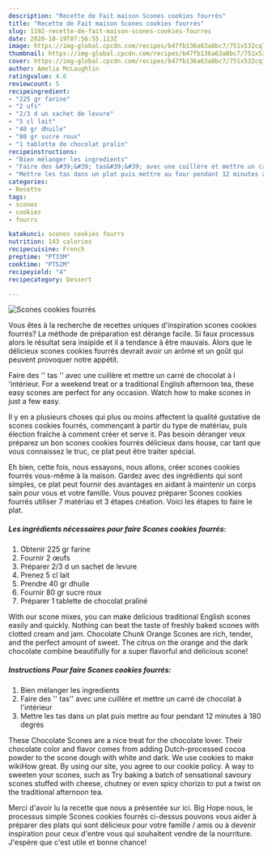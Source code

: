 ```yaml
---
description: "Recette de Fait maison Scones cookies fourrés"
title: "Recette de Fait maison Scones cookies fourrés"
slug: 1192-recette-de-fait-maison-scones-cookies-fourres
date: 2020-10-19T07:56:55.113Z
image: https://img-global.cpcdn.com/recipes/b47fb136a63a8bc7/751x532cq70/scones-cookies-fourres-photo-principale-de-la-recette.jpg
thumbnail: https://img-global.cpcdn.com/recipes/b47fb136a63a8bc7/751x532cq70/scones-cookies-fourres-photo-principale-de-la-recette.jpg
cover: https://img-global.cpcdn.com/recipes/b47fb136a63a8bc7/751x532cq70/scones-cookies-fourres-photo-principale-de-la-recette.jpg
author: Amelia McLaughlin
ratingvalue: 4.6
reviewcount: 5
recipeingredient:
- "225 gr farine"
- "2 ufs"
- "2/3 d un sachet de levure"
- "5 cl lait"
- "40 gr dhuile"
- "80 gr sucre roux"
- "1 tablette de chocolat pralin"
recipeinstructions:
- "Bien mélanger les ingredients"
- "Faire des &#39;&#39; tas&#39;&#39; avec une cuillère et mettre un carré de chocolat à l&#39;intérieur"
- "Mettre les tas dans un plat puis mettre au four pendant 12 minutes à 180 degrés"
categories:
- Recette
tags:
- scones
- cookies
- fourrs

katakunci: scones cookies fourrs 
nutrition: 143 calories
recipecuisine: French
preptime: "PT33M"
cooktime: "PT52M"
recipeyield: "4"
recipecategory: Dessert

---
```



![Scones cookies fourrés](https://img-global.cpcdn.com/recipes/b47fb136a63a8bc7/751x532cq70/scones-cookies-fourres-photo-principale-de-la-recette.jpg)

Vous êtes à la recherche de recettes uniques d'inspiration scones cookies fourrés? La méthode de préparation est dérange facile. Si faux processus alors le résultat sera insipide et il a tendance à être mauvais. Alors que le délicieux scones cookies fourrés devrait avoir un arôme et un goût qui peuvent provoquer notre appétit.

Faire des &#39;&#39; tas &#39;&#39; avec une cuillère et mettre un carré de chocolat à l &#39;intérieur. For a weekend treat or a traditional English afternoon tea, these easy scones are perfect for any occasion. Watch how to make scones in just a few easy.

Il y en a plusieurs choses qui plus ou moins affectent la qualité gustative de scones cookies fourrés, commençant à partir du type de matériau, puis élection fraîche à comment créer et serve it. Pas besoin déranger veux préparez un bon scones cookies fourrés délicieux dans house, car tant que vous connaissez le truc, ce plat peut être traiter spécial.


Eh bien, cette fois, nous essayons, nous allons, créer scones cookies fourrés vous-même à la maison. Gardez avec des ingrédients qui sont simples, ce plat peut fournir des avantages en aidant à maintenir un corps sain pour vous et votre famille. Vous pouvez préparer Scones cookies fourrés utiliser 7 matériau et 3 étapes création. Voici les étapes to faire le plat.

<!--inarticleads1-->

##### Les ingrédients nécessaires pour faire Scones cookies fourrés:

1. Obtenir 225 gr farine
1. Fournir 2 œufs
1. Préparer 2/3 d un sachet de levure
1. Prenez 5 cl lait
1. Prendre 40 gr dhuile
1. Fournir 80 gr sucre roux
1. Préparer 1 tablette de chocolat praliné


With our scone mixes, you can make delicious traditional English scones easily and quickly. Nothing can beat the taste of freshly baked scones with clotted cream and jam. Chocolate Chunk Orange Scones are rich, tender, and the perfect amount of sweet. The citrus on the orange and the dark chocolate combine beautifully for a super flavorful and delicious scone! 

<!--inarticleads2-->

##### Instructions Pour faire Scones cookies fourrés:

1. Bien mélanger les ingredients
1. Faire des &#39;&#39; tas&#39;&#39; avec une cuillère et mettre un carré de chocolat à l&#39;intérieur
1. Mettre les tas dans un plat puis mettre au four pendant 12 minutes à 180 degrés


These Chocolate Scones are a nice treat for the chocolate lover. Their chocolate color and flavor comes from adding Dutch-processed cocoa powder to the scone dough with white and dark. We use cookies to make wikiHow great. By using our site, you agree to our cookie policy. A way to sweeten your scones, such as Try baking a batch of sensational savoury scones stuffed with cheese, chutney or even spicy chorizo to put a twist on the traditional afternoon tea. 


Merci d'avoir lu la recette que nous a présentée sur ici. Big Hope nous, le processus simple Scones cookies fourrés ci-dessus pouvons vous aider à préparer des plats qui sont délicieux pour votre famille / amis ou à devenir inspiration pour ceux d'entre vous qui souhaitent vendre de la nourriture. J'espère que c'est utile et bonne chance!
